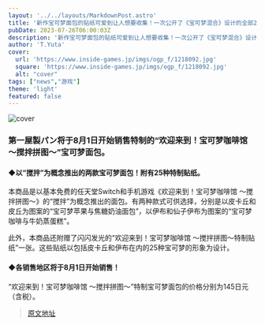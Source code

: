 ```yaml
---
layout: '../../layouts/MarkdownPost.astro'
title: '新作宝可梦面包的贴纸可爱到让人想要收集！一次公开了《宝可梦混合》设计的全部25种'
pubDate: 2023-07-26T06:00:03Z
description: '新作宝可梦面包的贴纸可爱到让人想要收集！一次公开了《宝可梦混合》设计的全部25种'
author: 'T.Yuta'
cover:
  url: 'https://www.inside-games.jp/imgs/ogp_f/1218092.jpg'
  square: 'https://www.inside-games.jp/imgs/ogp_f/1218092.jpg'
  alt: "cover"
tags: ["news","游戏"]
theme: 'light'
featured: false
---
```


![cover](https://www.inside-games.jp/imgs/ogp_f/1218092.jpg)

### 第一屋製パン将于8月1日开始销售特制的“欢迎来到！宝可梦咖啡馆 ～搅拌拼图～”宝可梦面包。

#### ◆以“搅拌”为概念推出的两款宝可梦面包！附有25种特制贴纸。

本商品是以基本免费的任天堂Switch和手机游戏《欢迎来到！宝可梦咖啡馆 ～搅拌拼图～》的“搅拌”为概念推出的面包。有两种款式可供选择，分别是以皮卡丘和皮丘为图案的“宝可梦苹果与焦糖奶油面包”，以伊布和仙子伊布为图案的“宝可梦咖啡与牛奶蒸蛋糕”。

此外，本商品还附赠了闪闪发光的“欢迎来到！宝可梦咖啡馆 ～搅拌拼图～特制贴纸”一张。这些贴纸以包括皮卡丘和伊布在内的25种宝可梦的形象为设计。

#### ◆各销售地区将于8月1日开始销售！

“欢迎来到！宝可梦咖啡馆 ～搅拌拼图～”特制宝可梦面包的价格分别为145日元（含税）。

>[原文地址](https://www.inside-games.jp/article/2023/07/26/147418.html)  